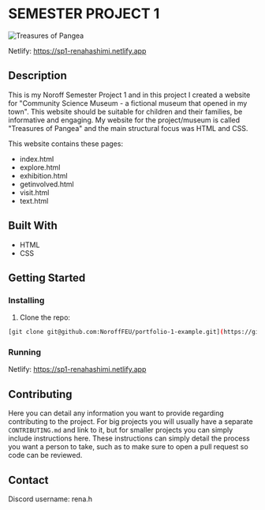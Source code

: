 # SEMESTER PROJECT 1

![Treasures of Pangea](https://github.com/renahashimi/semesterproject1/assets/132304085/c490ce79-0d76-4b48-98ff-d7446a12043c)


Netlify: https://sp1-renahashimi.netlify.app

## Description

This is my Noroff Semester Project 1 and in this project I created a website for "Community Science Museum - a fictional museum that opened in my town". This website should be suitable for children and their families, be informative and engaging. My website for the project/museum is called "Treasures of Pangea" and the main structural focus was HTML and CSS.

This website contains these pages:

- index.html
- explore.html
- exhibition.html
- getinvolved.html
- visit.html
- text.html

## Built With

- HTML
- CSS

## Getting Started

### Installing

1. Clone the repo:

```bash
[git clone git@github.com:NoroffFEU/portfolio-1-example.git](https://github.com/renahashimi/semesterproject1.git)
```

### Running

Netlify: https://sp1-renahashimi.netlify.app

## Contributing

Here you can detail any information you want to provide regarding contributing to the project. For big projects you will usually have a separate `CONTRIBUTING.md` and link to it, but for smaller projects you can simply include instructions here. These instructions can simply detail the process you want a person to take, such as to make sure to open a pull request so code can be reviewed.

## Contact

Discord username: rena.h
